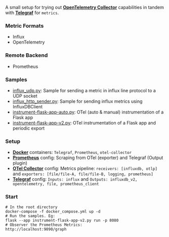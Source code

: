 A small setup for trying out [**OpenTelemetry Collector**](https://opentelemetry.io/docs/collector/) capabilities in tandem with [**Telegraf**](https://www.influxdata.com/time-series-platform/telegraf/) for `metrics`.

### Metric Formats 
- Influx
- OpenTelemetry

### Remote Backend
- Prometheus

### Samples
- [influx_udp.py](samples/influx_udp.py): Sample for sending a metric in influx line protocol to a UDP socket
- [influx_http_sender.py](samples/influx_http_sender.py): Sample for sending influx metrics using InfluxDBClient
- [instrument-flask-app-auto.py](samples/instrument-flask-app-auto.py): OTel (auto & manual) instrumentation of a Flask app 
- [instrument-flask-app-v2.py](samples/instrument-flask-app-v2.py): OTel instrumentation  of a Flask app and periodic export

### Setup
- [**Docker**](docker_compose.yml) containers: `Telegraf`, `Prometheus`, `otel-collector`
- [**Prometheus**](prometheus.yml) config: Scraping from OTel (exporter) and Telegraf (Output plugin)
- [**OTel Collector**](otel-collector-config.yaml) config: Metrics pipeline:  `receivers: [influxdb, otlp]` and `exporters: [file/file-A, file/file-B, logging, prometheus]`
- [**Telegraf**](telegraf.conf) config: `Inputs: influx` and `Outputs: influxdb_v2, opentelemetry, file, prometheus_client`

### Start
```shell
# In the root directory
docker-compose -f docker_compose.yml up -d
# Run the samples. Eg: 
flask --app instrument-flask-app-v2.py run -p 8080
# Observer the Prometheus Metrics:
http://localhost:9090/graph
```
